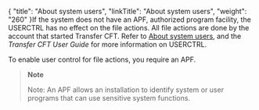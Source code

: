 {
    "title": "About system users",
    "linkTitle": "About system users",
    "weight": "260"
}If the system does not have an APF, authorized program facility, the USERCTRL has no effect on the file actions. All file actions are done by the account that started Transfer CFT. Refer to <a href="../../../c_about_zos/system_users_zos" class="MCXref xref">About system users</a>, and the *Transfer CFT User Guide* for more information on USERCTRL.

To enable user control for file actions, you require an APF.

> **Note**
>
> Note: An APF allows an installation to identify system or user programs that can use sensitive system functions.
